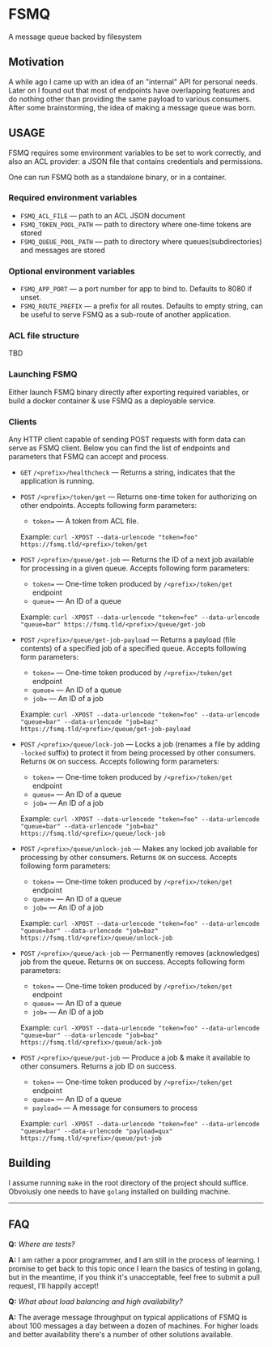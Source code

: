 # FSMQ
A message queue backed by filesystem

## Motivation

A while ago I came up with an idea of an "internal" API for personal needs. Later on I found out that most of endpoints have overlapping features and do nothing other than providing the same payload to various consumers. After some brainstorming, the idea of making a message queue was born.

## USAGE

FSMQ requires some environment variables to be set to work correctly, and also an ACL provider: a JSON file that contains credentials and permissions.

One can run FSMQ both as a standalone binary, or in a container.

### Required environment variables

+ `FSMQ_ACL_FILE` — path to an ACL JSON document
+ `FSMQ_TOKEN_POOL_PATH` — path to directory where one-time tokens are stored
+ `FSMQ_QUEUE_POOL_PATH` — path to directory where queues(subdirectories) and messages are stored

### Optional environment variables

+ `FSMQ_APP_PORT` — a port number for app to bind to. Defaults to 8080 if unset.
+ `FSMQ_ROUTE_PREFIX` — a prefix for all routes. Defaults to empty string, can be useful to serve FSMQ as a sub-route of another application.

### ACL file structure

TBD

### Launching FSMQ

Either launch FSMQ binary directly after exporting required variables, or build a docker container & use FSMQ as a deployable service.

### Clients

Any HTTP client capable of sending POST requests with form data can serve as FSMQ client. Below you can find the list of endpoints and parameters that FSMQ can accept and process.

+ `GET` `/<prefix>/healthcheck` — Returns a string, indicates that the application is running.
+ `POST` `/<prefix>/token/get` — Returns one-time token for authorizing on other endpoints.
    Accepts following form parameters:
    + `token=` — A token from ACL file.

    Example: `curl -XPOST --data-urlencode "token=foo" https://fsmq.tld/<prefix>/token/get`
+ `POST` `/<prefix>/queue/get-job` — Returns the ID of a next job available for processing in a given queue.
    Accepts following form parameters:
    + `token=` — One-time token produced by `/<prefix>/token/get` endpoint
    + `queue=` — An ID of a queue

    Example: `curl -XPOST --data-urlencode "token=foo" --data-urlencode "queue=bar" https://fsmq.tld/<prefix>/queue/get-job`
+ `POST` `/<prefix>/queue/get-job-payload` — Returns a payload (file contents) of a specified job of a specified queue.
    Accepts following form parameters:
    + `token=` — One-time token produced by `/<prefix>/token/get` endpoint
    + `queue=` — An ID of a queue
    + `job=` — An ID of a job

    Example: `curl -XPOST --data-urlencode "token=foo" --data-urlencode "queue=bar" --data-urlencode "job=baz" https://fsmq.tld/<prefix>/queue/get-job-payload`
+ `POST` `/<prefix>/queue/lock-job` — Locks a job (renames a file by adding `-locked` suffix) to protect it from being processed by other consumers. Returns `OK` on success.
    Accepts following form parameters:
    + `token=` — One-time token produced by `/<prefix>/token/get` endpoint
    + `queue=` — An ID of a queue
    + `job=` — An ID of a job

    Example: `curl -XPOST --data-urlencode "token=foo" --data-urlencode "queue=bar" --data-urlencode "job=baz" https://fsmq.tld/<prefix>/queue/lock-job`
+ `POST` `/<prefix>/queue/unlock-job` — Makes any locked job available for processing by other consumers. Returns `OK` on success.
    Accepts following form parameters:
    + `token=` — One-time token produced by `/<prefix>/token/get` endpoint
    + `queue=` — An ID of a queue
    + `job=` — An ID of a job

    Example: `curl -XPOST --data-urlencode "token=foo" --data-urlencode "queue=bar" --data-urlencode "job=baz" https://fsmq.tld/<prefix>/queue/unlock-job`
+ `POST` `/<prefix>/queue/ack-job` — Permanently removes (acknowledges) job from the queue. Returns `OK` on success.
    Accepts following form parameters:
    + `token=` — One-time token produced by `/<prefix>/token/get` endpoint
    + `queue=` — An ID of a queue
    + `job=` — An ID of a job

    Example: `curl -XPOST --data-urlencode "token=foo" --data-urlencode "queue=bar" --data-urlencode "job=baz" https://fsmq.tld/<prefix>/queue/ack-job`
+ `POST` `/<prefix>/queue/put-job` — Produce a job & make it available to other consumers. Returns a job ID on success.
    + `token=` — One-time token produced by `/<prefix>/token/get` endpoint
    + `queue=` — An ID of a queue
    + `payload=` — A message for consumers to process

    Example: `curl -XPOST --data-urlencode "token=foo" --data-urlencode "queue=bar" --data-urlencode "payload=qux" https://fsmq.tld/<prefix>/queue/put-job`

## Building

I assume running `make` in the root directory of the project should suffice. Obvoiusly one needs to have `golang` installed on building machine.

---

## FAQ

**Q:** *Where are tests?*

**A:** I am rather a poor programmer, and I am still in the process of learning. I promise to get back to this topic once I learn the basics of testing in golang, but in the meantime, if you think it's unacceptable, feel free to submit a pull request, I'll happily accept!

**Q:** *What about load balancing and high availability?*

**A:** The average message throughput on typical applications of FSMQ is about 100 messages a day between a dozen of machines. For higher loads and better availability there's a number of other  solutions available.

